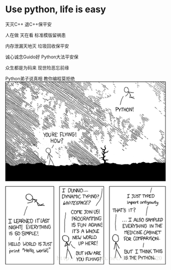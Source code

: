 # Use python, life is easy
天灭C++  退C++保平安

人在做 天在看 标准模版留祸患

内存泄漏天地灭 垃圾回收保平安

诚心诚念Guido好 Python大法平安保

众生都是为码来 现世险恶忘前缘

Python弟子说真相 教你编程莫拒绝
![](python.png)
